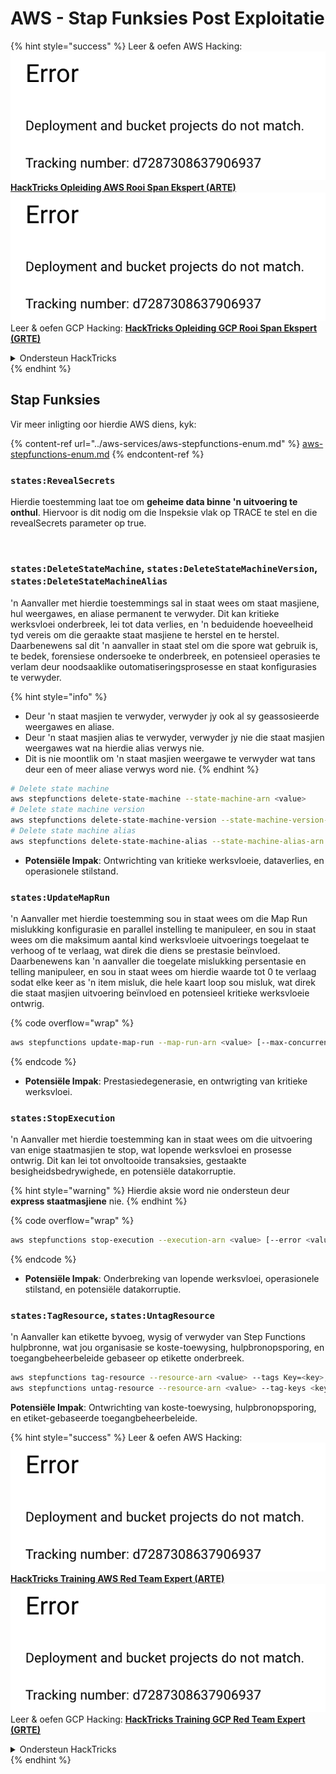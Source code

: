 # AWS - Stap Funksies Post Exploitatie

{% hint style="success" %}
Leer & oefen AWS Hacking:<img src="../../../.gitbook/assets/image (1) (1).png" alt="" data-size="line">[**HackTricks Opleiding AWS Rooi Span Ekspert (ARTE)**](https://training.hacktricks.xyz/courses/arte)<img src="../../../.gitbook/assets/image (1) (1).png" alt="" data-size="line">\
Leer & oefen GCP Hacking: <img src="../../../.gitbook/assets/image (2).png" alt="" data-size="line">[**HackTricks Opleiding GCP Rooi Span Ekspert (GRTE)**<img src="../../../.gitbook/assets/image (2).png" alt="" data-size="line">](https://training.hacktricks.xyz/courses/grte)

<details>

<summary>Ondersteun HackTricks</summary>

* Kyk na die [**subskripsie planne**](https://github.com/sponsors/carlospolop)!
* **Sluit aan by die** 💬 [**Discord groep**](https://discord.gg/hRep4RUj7f) of die [**telegram groep**](https://t.me/peass) of **volg** ons op **Twitter** 🐦 [**@hacktricks\_live**](https://twitter.com/hacktricks\_live)**.**
* **Deel hacking truuks deur PRs in te dien na die** [**HackTricks**](https://github.com/carlospolop/hacktricks) en [**HackTricks Cloud**](https://github.com/carlospolop/hacktricks-cloud) github repos.

</details>
{% endhint %}

## Stap Funksies

Vir meer inligting oor hierdie AWS diens, kyk:

{% content-ref url="../aws-services/aws-stepfunctions-enum.md" %}
[aws-stepfunctions-enum.md](../aws-services/aws-stepfunctions-enum.md)
{% endcontent-ref %}

### `states:RevealSecrets`

Hierdie toestemming laat toe om **geheime data binne 'n uitvoering te onthul**. Hiervoor is dit nodig om die Inspeksie vlak op TRACE te stel en die revealSecrets parameter op true.

<figure><img src="../../../.gitbook/assets/image (348).png" alt=""><figcaption></figcaption></figure>

### `states:DeleteStateMachine`, `states:DeleteStateMachineVersion`, `states:DeleteStateMachineAlias`

'n Aanvaller met hierdie toestemmings sal in staat wees om staat masjiene, hul weergawes, en aliase permanent te verwyder. Dit kan kritieke werksvloei onderbreek, lei tot data verlies, en 'n beduidende hoeveelheid tyd vereis om die geraakte staat masjiene te herstel en te herstel. Daarbenewens sal dit 'n aanvaller in staat stel om die spore wat gebruik is, te bedek, forensiese ondersoeke te onderbreek, en potensieel operasies te verlam deur noodsaaklike outomatiseringsprosesse en staat konfigurasies te verwyder.

{% hint style="info" %}
* Deur 'n staat masjien te verwyder, verwyder jy ook al sy geassosieerde weergawes en aliase.
* Deur 'n staat masjien alias te verwyder, verwyder jy nie die staat masjien weergawes wat na hierdie alias verwys nie.
* Dit is nie moontlik om 'n staat masjien weergawe te verwyder wat tans deur een of meer aliase verwys word nie.
{% endhint %}
```bash
# Delete state machine
aws stepfunctions delete-state-machine --state-machine-arn <value>
# Delete state machine version
aws stepfunctions delete-state-machine-version --state-machine-version-arn <value>
# Delete state machine alias
aws stepfunctions delete-state-machine-alias --state-machine-alias-arn <value>
```
* **Potensiële Impak**: Ontwrichting van kritieke werksvloeie, dataverlies, en operasionele stilstand.

### `states:UpdateMapRun`

'n Aanvaller met hierdie toestemming sou in staat wees om die Map Run mislukking konfigurasie en parallel instelling te manipuleer, en sou in staat wees om die maksimum aantal kind werksvloeie uitvoerings toegelaat te verhoog of te verlaag, wat direk die diens se prestasie beïnvloed. Daarbenewens kan 'n aanvaller die toegelate mislukking persentasie en telling manipuleer, en sou in staat wees om hierdie waarde tot 0 te verlaag sodat elke keer as 'n item misluk, die hele kaart loop sou misluk, wat direk die staat masjien uitvoering beïnvloed en potensieel kritieke werksvloeie ontwrig. 

{% code overflow="wrap" %}
```bash
aws stepfunctions update-map-run --map-run-arn <value> [--max-concurrency <value>] [--tolerated-failure-percentage <value>] [--tolerated-failure-count <value>]
```
{% endcode %}

* **Potensiële Impak**: Prestasiedegenerasie, en ontwrigting van kritieke werksvloei.

### `states:StopExecution`

'n Aanvaller met hierdie toestemming kan in staat wees om die uitvoering van enige staatmasjien te stop, wat lopende werksvloei en prosesse ontwrig. Dit kan lei tot onvoltooide transaksies, gestaakte besigheidsbedrywighede, en potensiële datakorruptie.

{% hint style="warning" %}
Hierdie aksie word nie ondersteun deur **express staatmasjiene** nie.
{% endhint %}

{% code overflow="wrap" %}
```bash
aws stepfunctions stop-execution --execution-arn <value> [--error <value>] [--cause <value>]
```
{% endcode %}

* **Potensiële Impak**: Onderbreking van lopende werksvloei, operasionele stilstand, en potensiële datakorruptie.

### `states:TagResource`, `states:UntagResource`

'n Aanvaller kan etikette byvoeg, wysig of verwyder van Step Functions hulpbronne, wat jou organisasie se koste-toewysing, hulpbronopsporing, en toegangbeheerbeleide gebaseer op etikette onderbreek.
```bash
aws stepfunctions tag-resource --resource-arn <value> --tags Key=<key>,Value=<value>
aws stepfunctions untag-resource --resource-arn <value> --tag-keys <key>
```
**Potensiële Impak**: Ontwrichting van koste-toewysing, hulpbronopsporing, en etiket-gebaseerde toegangbeheerbeleide.

{% hint style="success" %}
Leer & oefen AWS Hacking:<img src="../../../.gitbook/assets/image (1) (1).png" alt="" data-size="line">[**HackTricks Training AWS Red Team Expert (ARTE)**](https://training.hacktricks.xyz/courses/arte)<img src="../../../.gitbook/assets/image (1) (1).png" alt="" data-size="line">\
Leer & oefen GCP Hacking: <img src="../../../.gitbook/assets/image (2).png" alt="" data-size="line">[**HackTricks Training GCP Red Team Expert (GRTE)**<img src="../../../.gitbook/assets/image (2).png" alt="" data-size="line">](https://training.hacktricks.xyz/courses/grte)

<details>

<summary>Ondersteun HackTricks</summary>

* Kyk na die [**subskripsieplanne**](https://github.com/sponsors/carlospolop)!
* **Sluit aan by die** 💬 [**Discord-groep**](https://discord.gg/hRep4RUj7f) of die [**telegram-groep**](https://t.me/peass) of **volg** ons op **Twitter** 🐦 [**@hacktricks\_live**](https://twitter.com/hacktricks\_live)**.**
* **Deel hacking truuks deur PRs in te dien na die** [**HackTricks**](https://github.com/carlospolop/hacktricks) en [**HackTricks Cloud**](https://github.com/carlospolop/hacktricks-cloud) github repos.

</details>
{% endhint %}
